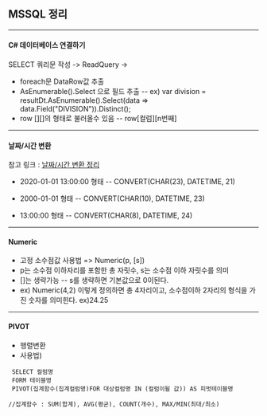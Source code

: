## MSSQL 정리
---
#### C# 데이터베이스 연결하기
SELECT 쿼리문 작성 -> ReadQuery ->
- foreach문 DataRow값 추출
- AsEnumerable().Select 으로 필드 추출 
-- ex) var division = resultDt.AsEnumerable().Select(data => data.Field<string>("DIVISION")).Distinct();
- row [][]의 형태로 불러올수 있음
-- row[컬럼][n번째]
---
#### 날짜/시간 변환
참고 링크 : [날짜/시간 변환 정리](https://chachahoya.tistory.com/74)
- 2020-01-01 13:00:00 형태
--  CONVERT(CHAR(23), DATETIME, 21)

- 2000-01-01 형태
--  CONVERT(CHAR(10), DATETIME, 23)

- 13:00:00 형태
--  CONVERT(CHAR(8), DATETIME, 24)
---
#### Numeric
- 고정 소수점값 사용법 => Numeric(p, [s])
- p는 소수점 이하자리를 포함한 총 자릿수, s는 소수점 이하 자릿수를 의미
- []는 생략가능
-- s를 생략하면 기본값으로 0이된다.
- ex) Numeric(4,2) 이렇게 정의하면 총 4자리이고, 소수점이하 2자리의 형식을 가진 숫자를 의미힌다. ex)24.25
---
#### PIVOT
- 행렬변환
- 사용법)

```
 SELECT 컬럼명
 FORM 테이블명
 PIVOT(집계함수(집계컬럼명)FOR 대상컬럼명 IN (컬럼이될 값)) AS 피벗테이블명

//집계함수 : SUM(합계), AVG(평균), COUNT(개수), MAX/MIN(최대/최소)
 ```